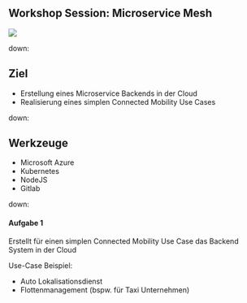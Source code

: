 ## Workshop Session: Microservice Mesh

<img src="media/microservice_mesh.png" style="background-color:white;" /><br>

down:

## Ziel

* Erstellung eines Microservice Backends in der Cloud
* Realisierung eines simplen Connected Mobility Use Cases

down:

## Werkzeuge

* Microsoft Azure
* Kubernetes
* NodeJS
* Gitlab

down:

#### Aufgabe 1

Erstellt für einen simplen Connected Mobility Use Case das Backend System in der Cloud

Use-Case Beispiel:

* Auto Lokalisationsdienst
* Flottenmanagement (bspw. für Taxi Unternehmen)
